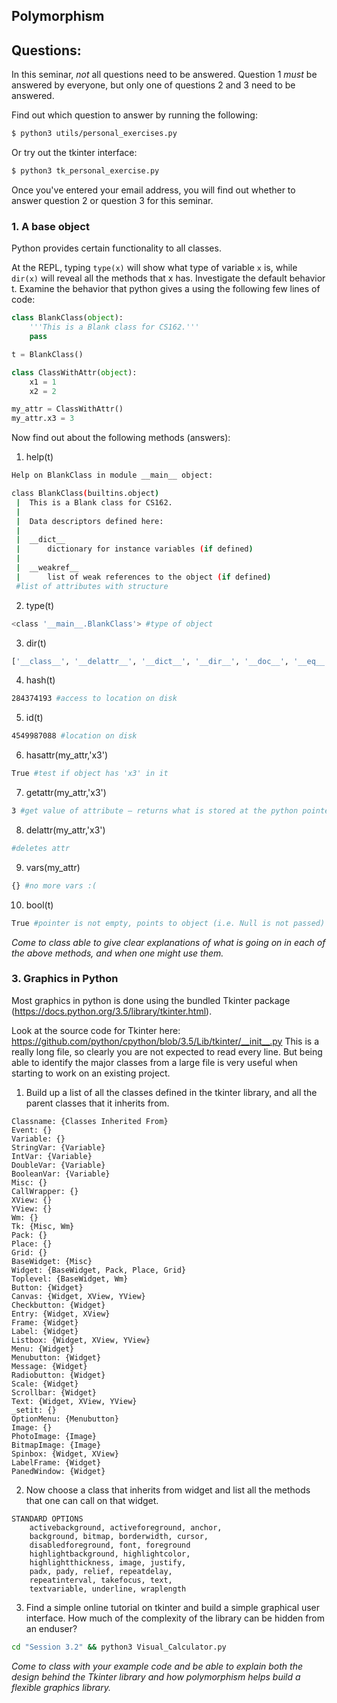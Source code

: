 ## Polymorphism


## Questions:
In this seminar, *not* all questions need to be answered. Question 1 *must* be
answered by everyone, but only one of questions 2 and 3 need to be answered.

Find out which question to answer by running
the following:
```bash
$ python3 utils/personal_exercises.py
```

Or try out the tkinter interface:
```bash
$ python3 tk_personal_exercise.py
```

Once you've entered your email address, you will find out whether to answer
question 2 or question 3 for this seminar.

### 1. A base object
Python provides certain functionality to all classes.


At the REPL, typing `type(x)` will show what type of variable `x` is, while `dir(x)` will reveal all the methods that x has.  Investigate the default behavior t.  Examine the behavior that python gives a using the following few lines of code:

```python
class BlankClass(object):
    '''This is a Blank class for CS162.'''
    pass

t = BlankClass()

class ClassWithAttr(object):
    x1 = 1
    x2 = 2

my_attr = ClassWithAttr()
my_attr.x3 = 3
```

Now find out about the following methods (answers):
 1. help(t)

```bash
Help on BlankClass in module __main__ object:

class BlankClass(builtins.object)
 |  This is a Blank class for CS162.
 |  
 |  Data descriptors defined here:
 |  
 |  __dict__
 |      dictionary for instance variables (if defined)
 |  
 |  __weakref__
 |      list of weak references to the object (if defined)
 #list of attributes with structure
```

 2. type(t)

```bash
<class '__main__.BlankClass'> #type of object
```

 3. dir(t)

```bash
['__class__', '__delattr__', '__dict__', '__dir__', '__doc__', '__eq__', '__format__', '__ge__', '__getattribute__', '__gt__', '__hash__', '__init__', '__init_subclass__', '__le__', '__lt__', '__module__', '__ne__', '__new__', '__reduce__', '__reduce_ex__', '__repr__', '__setattr__', '__sizeof__', '__str__', '__subclasshook__', '__weakref__'] #object attributes
```

 4. hash(t)

```bash
284374193 #access to location on disk
```

 5. id(t)

```bash
4549987088 #location on disk
```

 6. hasattr(my_attr,'x3')

```bash
True #test if object has 'x3' in it
```

 7. getattr(my_attr,'x3')

```bash
3 #get value of attribute – returns what is stored at the python pointer
```

 8. delattr(my_attr,'x3')

```bash
#deletes attr
```

 9. vars(my_attr)

```bash
{} #no more vars :(
```

10. bool(t)

```bash
True #pointer is not empty, points to object (i.e. Null is not passed)
```

*Come to class able to give clear explanations of what is going on in each of
the above methods, and when one might use them.*

### 3. Graphics in Python
Most graphics in python is done using the bundled Tkinter package (https://docs.python.org/3.5/library/tkinter.html).  

Look at the source code for Tkinter here:
https://github.com/python/cpython/blob/3.5/Lib/tkinter/__init__.py
This is a really long file, so clearly you are not expected to
read every line.  But being able to identify the major classes from a large
file is very useful when starting to work on an existing project.

1. Build up a list of all the classes defined in the tkinter library, and all
the parent classes that it inherits from.

```text
Classname: {Classes Inherited From}
Event: {}
Variable: {}
StringVar: {Variable}
IntVar: {Variable}
DoubleVar: {Variable}
BooleanVar: {Variable}
Misc: {}
CallWrapper: {}
XView: {}
YView: {}
Wm: {}
Tk: {Misc, Wm}
Pack: {}
Place: {}
Grid: {}
BaseWidget: {Misc}
Widget: {BaseWidget, Pack, Place, Grid}
Toplevel: {BaseWidget, Wm}
Button: {Widget}
Canvas: {Widget, XView, YView}
Checkbutton: {Widget}
Entry: {Widget, XView}
Frame: {Widget}
Label: {Widget}
Listbox: {Widget, XView, YView}
Menu: {Widget}
Menubutton: {Widget}
Message: {Widget}
Radiobutton: {Widget}
Scale: {Widget}
Scrollbar: {Widget}
Text: {Widget, XView, YView}
_setit: {}
OptionMenu: {Menubutton}
Image: {}
PhotoImage: {Image}
BitmapImage: {Image}
Spinbox: {Widget, XView}
LabelFrame: {Widget}
PanedWindow: {Widget}
```

2. Now choose a class that inherits from widget and list all the methods that
one can call on that widget.

```text
STANDARD OPTIONS
    activebackground, activeforeground, anchor,
    background, bitmap, borderwidth, cursor,
    disabledforeground, font, foreground
    highlightbackground, highlightcolor,
    highlightthickness, image, justify,
    padx, pady, relief, repeatdelay,
    repeatinterval, takefocus, text,
    textvariable, underline, wraplength
```

3. Find a simple online tutorial on tkinter and build a simple graphical user
interface.  How much of the complexity of the library can be hidden from an
enduser?

```bash
cd "Session 3.2" && python3 Visual_Calculator.py
```

*Come to class with your example code and be able to explain both the design behind the Tkinter library and how polymorphism helps build a flexible graphics library.*
